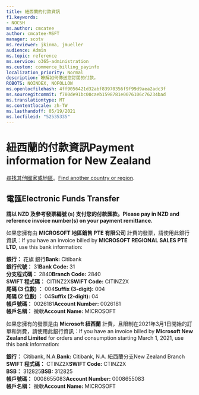 ```yaml
---
title: 紐西蘭的付款資訊
f1.keywords:
- NOCSH
ms.author: cmcatee
author: cmcatee-MSFT
manager: scotv
ms.reviewer: jkinma, jmueller
audience: Admin
ms.topic: reference
ms.service: o365-administration
ms.custom: commerce_billing_payinfo
localization_priority: Normal
description: 瞭解如何傳送您訂閱的付款。
ROBOTS: NOINDEX, NOFOLLOW
ms.openlocfilehash: 4ff9056421d32abf83970356f9f99d9aea2adc3f
ms.sourcegitcommit: f780de91bc00caeb1598781e0076106c76234bad
ms.translationtype: MT
ms.contentlocale: zh-TW
ms.lasthandoff: 05/19/2021
ms.locfileid: "52535335"
---
```

# <a name="payment-information-for-new-zealand"></a><span data-ttu-id="e1f2a-103">紐西蘭的付款資訊</span><span class="sxs-lookup"><span data-stu-id="e1f2a-103">Payment information for New Zealand</span></span>

<span data-ttu-id="e1f2a-104">[尋找其他國家或地區](../billing-and-payments/pay-for-your-subscription.md)。</span><span class="sxs-lookup"><span data-stu-id="e1f2a-104">[Find another country or region](../billing-and-payments/pay-for-your-subscription.md).</span></span>

## <a name="electronic-funds-transfer"></a><span data-ttu-id="e1f2a-105">電匯</span><span class="sxs-lookup"><span data-stu-id="e1f2a-105">Electronic Funds Transfer</span></span>

<span data-ttu-id="e1f2a-106">**請以 NZD 及參考發票編號 (s) 支付您的付款匯款。**</span><span class="sxs-lookup"><span data-stu-id="e1f2a-106">**Please pay in NZD and reference invoice number(s) on your payment remittance.**</span></span>

<span data-ttu-id="e1f2a-107">如果您擁有由 **MICROSOFT 地區銷售 PTE 有限公司** 計費的發票，請使用此銀行資訊：</span><span class="sxs-lookup"><span data-stu-id="e1f2a-107">If you have an invoice billed by **MICROSOFT REGIONAL SALES PTE LTD**, use this bank information:</span></span>

<span data-ttu-id="e1f2a-108">**銀行：** 花旗 銀行</span><span class="sxs-lookup"><span data-stu-id="e1f2a-108">**Bank:** Citibank</span></span>  
<span data-ttu-id="e1f2a-109">**銀行代號：** 31</span><span class="sxs-lookup"><span data-stu-id="e1f2a-109">**Bank Code:** 31</span></span>  
<span data-ttu-id="e1f2a-110">**分支程式碼：** 2840</span><span class="sxs-lookup"><span data-stu-id="e1f2a-110">**Branch Code:** 2840</span></span>  
<span data-ttu-id="e1f2a-111">**SWIFT 程式碼：** CITINZ2X</span><span class="sxs-lookup"><span data-stu-id="e1f2a-111">**SWIFT Code:** CITINZ2X</span></span>  
<span data-ttu-id="e1f2a-112">**尾碼 (3 位數) ：** 004</span><span class="sxs-lookup"><span data-stu-id="e1f2a-112">**Suffix (3-digit):** 004</span></span>  
<span data-ttu-id="e1f2a-113">**尾碼 (2 位數) ：** 04</span><span class="sxs-lookup"><span data-stu-id="e1f2a-113">**Suffix (2-digit):** 04</span></span>  
<span data-ttu-id="e1f2a-114">**帳戶號碼：** 0026181</span><span class="sxs-lookup"><span data-stu-id="e1f2a-114">**Account Number:** 0026181</span></span>  
<span data-ttu-id="e1f2a-115">**帳戶名稱：** 微軟</span><span class="sxs-lookup"><span data-stu-id="e1f2a-115">**Account Name:** MICROSOFT</span></span>

<span data-ttu-id="e1f2a-116">如果您擁有的發票是由 **Microsoft 紐西蘭** 計費，且限制在2021年3月1日開始的訂單和消費，請使用此銀行資訊：</span><span class="sxs-lookup"><span data-stu-id="e1f2a-116">If you have an invoice billed by **Microsoft New Zealand Limited** for orders and consumption starting March 1, 2021, use this bank information:</span></span>

<span data-ttu-id="e1f2a-117">**銀行：** Citibank, N.A.</span><span class="sxs-lookup"><span data-stu-id="e1f2a-117">**Bank:** Citibank, N.A.</span></span> <span data-ttu-id="e1f2a-118">紐西蘭分支</span><span class="sxs-lookup"><span data-stu-id="e1f2a-118">New Zealand Branch</span></span>  
<span data-ttu-id="e1f2a-119">**SWIFT 程式碼：** CTINZ2X</span><span class="sxs-lookup"><span data-stu-id="e1f2a-119">**SWIFT Code:** CTINZ2X</span></span>  
<span data-ttu-id="e1f2a-120">**BSB：** 312825</span><span class="sxs-lookup"><span data-stu-id="e1f2a-120">**BSB:** 312825</span></span>  
<span data-ttu-id="e1f2a-121">**帳戶號碼：** 0008655083</span><span class="sxs-lookup"><span data-stu-id="e1f2a-121">**Account Number:** 0008655083</span></span>  
<span data-ttu-id="e1f2a-122">**帳戶名稱：** 微軟</span><span class="sxs-lookup"><span data-stu-id="e1f2a-122">**Account Name:** MICROSOFT</span></span>
